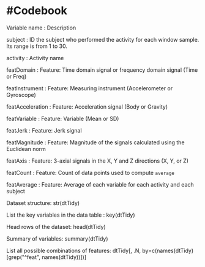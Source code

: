 #Codebook
========

Variable name    : Description

subject          : ID the subject who performed the activity for each window sample. Its range is from 1 to 30.

activity         : Activity name

featDomain       : Feature: Time domain signal or frequency domain signal (Time or Freq)

featInstrument   : Feature: Measuring instrument (Accelerometer or Gyroscope)

featAcceleration : Feature: Acceleration signal (Body or Gravity)

featVariable     : Feature: Variable (Mean or SD)

featJerk         : Feature: Jerk signal

featMagnitude    : Feature: Magnitude of the signals calculated using the Euclidean norm

featAxis         : Feature: 3-axial signals in the X, Y and Z directions (X, Y, or Z)

featCount        : Feature: Count of data points used to compute `average`

featAverage      : Feature: Average of each variable for each activity and each subject

Dataset structure: str(dtTidy)

List the key variables in the data table : key(dtTidy)

Head rows of the dataset: head(dtTidy)

Summary of variables: summary(dtTidy)

List all possible combinations of features: dtTidy[, .N, by=c(names(dtTidy)[grep("^feat", names(dtTidy))])]
